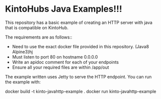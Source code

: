 # KintoHubs Java Examples!!!

This repository has a basic example of creating an HTTP server with java that is compatible on KintoHub.

The requirements are as follows::

* Need to use the exact docker file provided in this repository. (Java8 Alpine3)hj
* Must listen to port 80 on hostname 0.0.0.0
* Write an apidoc comment for each of your endpoints
* Ensure all your required files are within /app/out

The example written uses Jetty to serve the HTTP endpoint. You can run the example with:

docker build -t kinto-javahttp-example .
docker run kinto-javahttp-example
